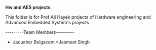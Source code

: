 ******Hw and AES projects******

This folder is for Prof Ali Hayek projects of Hardware engineering and Advanced Embedded System's projects

---------Team Members---------
* Jaouaher Belgacem
*Jasmeet Singh
